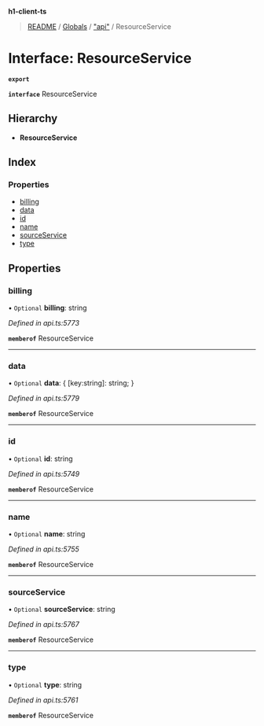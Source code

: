 **h1-client-ts**

> [README](../README.md) / [Globals](../globals.md) / ["api"](../modules/_api_.md) / ResourceService

# Interface: ResourceService

**`export`** 

**`interface`** ResourceService

## Hierarchy

* **ResourceService**

## Index

### Properties

* [billing](_api_.resourceservice.md#billing)
* [data](_api_.resourceservice.md#data)
* [id](_api_.resourceservice.md#id)
* [name](_api_.resourceservice.md#name)
* [sourceService](_api_.resourceservice.md#sourceservice)
* [type](_api_.resourceservice.md#type)

## Properties

### billing

• `Optional` **billing**: string

*Defined in api.ts:5773*

**`memberof`** ResourceService

___

### data

• `Optional` **data**: { [key:string]: string;  }

*Defined in api.ts:5779*

**`memberof`** ResourceService

___

### id

• `Optional` **id**: string

*Defined in api.ts:5749*

**`memberof`** ResourceService

___

### name

• `Optional` **name**: string

*Defined in api.ts:5755*

**`memberof`** ResourceService

___

### sourceService

• `Optional` **sourceService**: string

*Defined in api.ts:5767*

**`memberof`** ResourceService

___

### type

• `Optional` **type**: string

*Defined in api.ts:5761*

**`memberof`** ResourceService

